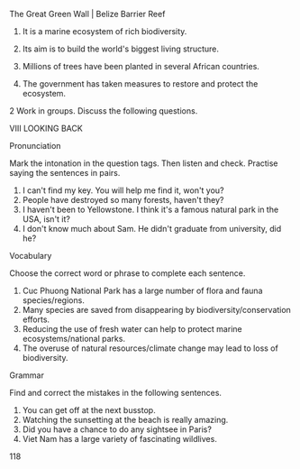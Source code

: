 The Great Green Wall | Belize Barrier Reef

1. It is a marine ecosystem of rich biodiversity.

2. Its aim is to build the world's biggest living structure.

3. Millions of trees have been planted in several African countries.

4. The government has taken measures to restore and protect the ecosystem.

2 Work in groups. Discuss the following questions.

VIII LOOKING BACK

Pronunciation

Mark the intonation in the question tags. Then listen and check. Practise saying the sentences in pairs.

1. I can't find my key. You will help me find it, won't you?
2. People have destroyed so many forests, haven't they?
3. I haven't been to Yellowstone. I think it's a famous natural park in the USA, isn't it?
4. I don't know much about Sam. He didn't graduate from university, did he?

Vocabulary

Choose the correct word or phrase to complete each sentence.

1. Cuc Phuong National Park has a large number of flora and fauna species/regions.
2. Many species are saved from disappearing by biodiversity/conservation efforts.
3. Reducing the use of fresh water can help to protect marine ecosystems/national parks.
4. The overuse of natural resources/climate change may lead to loss of biodiversity.

Grammar

Find and correct the mistakes in the following sentences.

1. You can get off at the next busstop.
2. Watching the sunsetting at the beach is really amazing.
3. Did you have a chance to do any sightsee in Paris?
4. Viet Nam has a large variety of fascinating wildlives.

118